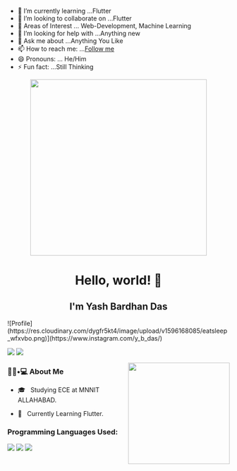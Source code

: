 
- 🌱 I’m currently learning ...Flutter
- 👯 I’m looking to collaborate on ...Flutter
- 🔭 Areas of Interest ... Web-Development, Machine Learning
- 🤔 I’m looking for help with ...Anything new
- 💬 Ask me about ...Anything You Like
- 📫 How to reach me: ...[Follow me](https://www.instagram.com/y_b_das/)
- 😄 Pronouns: ... He/Him
- ⚡ Fun fact: ...Still Thinking

<div align="center">
<img src="https://i.imgur.com/8MupZHY.gif" width="400px" />
<br>

# Hello, world! 👋
<h2> I'm Yash Bardhan Das</h2></div>
![Profile](https://res.cloudinary.com/dygfr5kt4/image/upload/v1596168085/eatsleep_wfxvbo.png)](https://www.instagram.com/y_b_das/)

[<img src="https://img.shields.io/badge/linkedin-%230077B5.svg?&style=for-the-badge&logo=linkedin&logoColor=white">](http://www.linkedin.cn/in/yash-das-784b3b1b4/)
[<img src="https://img.shields.io/badge/facebook-%231877F2.svg?&style=for-the-badge&logo=facebook&logoColor=white">](https://www.facebook.com/profile.php?id=100008539784892)



<img align='right' src="https://media.giphy.com/media/M9gbBd9nbDrOTu1Mqx/giphy.gif" width="230">

<h3> 👨🏻•💻 About Me </h3>


- 🎓 &nbsp; Studying ECE at MNNIT ALLAHABAD.

- 🌱 &nbsp; Currently Learning Flutter.

### Programming Languages Used:
  <div display="flex">
  <img src="https://img.shields.io/badge/c%20-%2300599C.svg?&style=for-the-badge&logo=c&logoColor=white">
   <img src="https://img.shields.io/badge/c++-%23121011.svg?&style=for-the-badge&logo=c++&logoColor=white"/>
  <img src="https://img.shields.io/badge/java-%23121011.svg?&style=for-the-badge&logo=java&logoColor=white"/>

</div>
<br>
